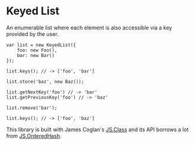Keyed List
==========

An enumerable list where each element is also accessible via a key provided by
the user.

    var list = new KeyedList({
        foo: new Foo(),
        bar: new Bar()
    });
    
    list.keys(); // -> ['foo', 'bar']
    
    list.store('baz', new Baz());
    
    list.getNextKey('foo') // -> 'bar'
    list.getPreviousKey('foo') // -> 'baz'
    
    list.remove('bar');
    
    list.keys(); // -> ['foo', 'baz']

This library is built with James Coglan's [JS.Class] and its API borrows a lot
from [JS.OrderedHash].

[JS.Class]: http://jsclass.jcoglan.com/
[JS.OrderedHash]: http://jsclass.jcoglan.com/hash.html
